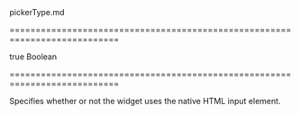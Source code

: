 <!--dep-->pickerType.md<!--/dep-->
===========================================================================
<!--default-->true<!--/default-->
<!--type-->Boolean<!--/type-->
===========================================================================

<!--shortDescription-->
Specifies whether or not the widget uses the native HTML input element.
<!--/shortDescription-->

<!--fullDescription-->

<!--/fullDescription-->